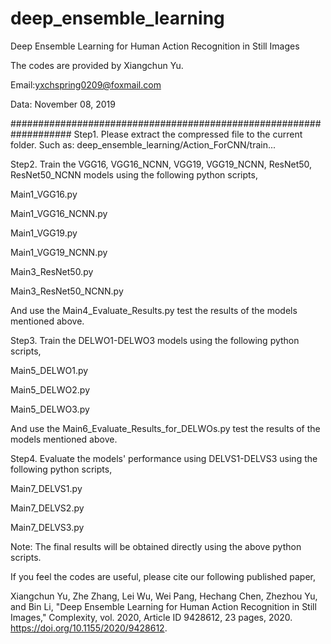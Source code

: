 # deep_ensemble_learning
Deep Ensemble Learning for Human Action Recognition in Still Images


The codes are provided by Xiangchun Yu.

Email:yxchspring0209@foxmail.com

Data: November 08, 2019

###################################################################
Step1. Please extract the compressed file to the current folder.
Such as: deep_ensemble_learning/Action_ForCNN/train...


Step2. Train the VGG16, VGG16_NCNN, VGG19, VGG19_NCNN, ResNet50, ResNet50_NCNN models using the following python scripts,

Main1_VGG16.py

Main1_VGG16_NCNN.py

Main1_VGG19.py

Main1_VGG19_NCNN.py

Main3_ResNet50.py

Main3_ResNet50_NCNN.py

And use the Main4_Evaluate_Results.py test the results of the models mentioned above.


Step3. Train the DELWO1-DELWO3 models using the following python scripts,

Main5_DELWO1.py

Main5_DELWO2.py

Main5_DELWO3.py

And use the Main6_Evaluate_Results_for_DELWOs.py test the results of the models mentioned above.


Step4. Evaluate the models' performance using DELVS1-DELVS3 using the following python scripts,

Main7_DELVS1.py

Main7_DELVS2.py

Main7_DELVS3.py

Note: The final results will be obtained directly using the above python scripts.

If you feel the codes are useful, please cite our following published paper,

Xiangchun Yu, Zhe Zhang, Lei Wu, Wei Pang, Hechang Chen, Zhezhou Yu, and Bin Li, "Deep Ensemble Learning for Human Action Recognition in Still Images," Complexity, vol. 2020, Article ID 9428612, 23 pages, 2020. https://doi.org/10.1155/2020/9428612.
